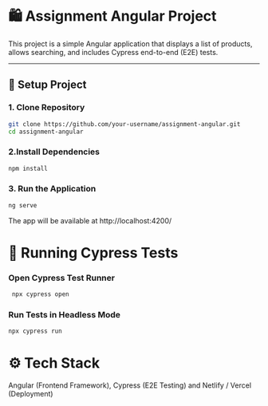 # 🛍️ Assignment Angular Project  

This project is a simple Angular application that displays a list of products, allows searching, and includes Cypress end-to-end (E2E) tests.  

---

## 🚀 Setup Project  

### 1. Clone Repository
```bash
git clone https://github.com/your-username/assignment-angular.git
cd assignment-angular
```
### 2.Install Dependencies
```bash
npm install
```
### 3. Run the Application
```bash
ng serve
```
<p>The app will be available at http://localhost:4200/</p>

# 🧪 Running Cypress Tests
### Open Cypress Test Runner
```bash
 npx cypress open
```
### Run Tests in Headless Mode
```bash
npx cypress run
```

# ⚙️ Tech Stack

Angular (Frontend Framework),
Cypress (E2E Testing) and
Netlify / Vercel (Deployment)

